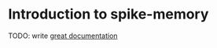 # Introduction to spike-memory

TODO: write [great documentation](http://jacobian.org/writing/what-to-write/)
